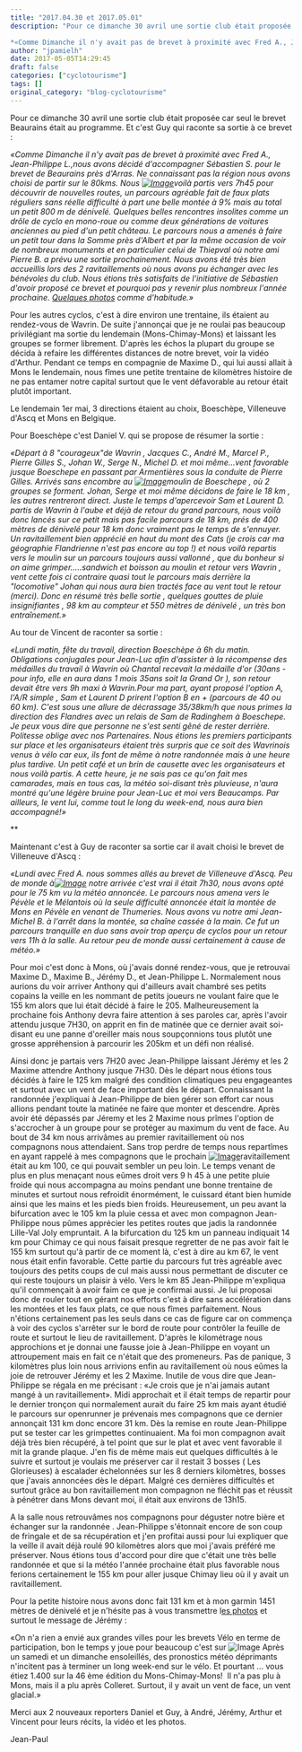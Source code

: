 ```yaml
---
title: "2017.04.30 et 2017.05.01"
description: "Pour ce dimanche 30 avril une sortie club était proposée car seul le brevet Beaurains était au programme. Et c'est Guy qui raconte sa sortie à ce brevet :

*«Comme Dimanche il n'y avait pas de brevet à proximité avec Fred A., Jean-Philippe L.,nous avons décidé d'accompagner Sébastien S. pour le brevet de Beaurains près d'Arras. Ne connaissant pas la région nous avons choisi de partir sur le 80kms. Nous [ comme d'habitude.»*"
author: "jpamielh"
date: 2017-05-05T14:29:45
draft: false
categories: ["cyclotourisme"]
tags: []
original_category: "blog-cyclotourisme"
---
```


Pour ce dimanche 30 avril une sortie club était proposée car seul le brevet Beaurains était au programme. Et c'est Guy qui raconte sa sortie à ce brevet :

*«Comme Dimanche il n'y avait pas de brevet à proximité avec Fred A., Jean-Philippe L.,nous avons décidé d'accompagner Sébastien S. pour le brevet de Beaurains près d'Arras. Ne connaissant pas la région nous avons choisi de partir sur le 80kms. Nous&nbsp;[![Image](https://lh3.googleusercontent.com/ljuvbtoQiumPZs_lOWS1H5wiKNu4aCT1TYBLV8nc9T_UM5PHmw1dZNTDP3_u1WVWmiGeL21rQIwkadyepYetYwO_K6OnZLGh5BwTaO91FA8Wbbp0AQEyJDMTZb8rQF_sq4qIo7Jo5ps_AxQJVx1kBupJ0IE4AjFe2Q90vMdLGRjKFYGBtHIdVTqb5bE6okgTZmaBIa_mRG3UoUSP_3iva9vBtbIOupArBBsZkUwT-c6UdmIpnkwISJR9h3gl2vgR8tL1JayTulrKpNf5C0ehsoN5tDyD_Dd21pRdz4XmMDG0Vy2L-gDLeU0h3DdoMqU6pG5zMUMI34Gld9k8iW0HuWpNsh4FAuD41RLtAd84AeamUs7h8cXJun_vWjI1rlEerSCTRJcaVbilT8ntCzWljEDpISVTEsPYT8mLFka9tIdacrd3aL6NvxwkAZJ2ApabZs2Q3SnbsbwWWlWV9EOtbfCuzTSmJ1UxD146n5VUitovqPYOHvnDIep_vQ4lVJgAfsPU-Ms-3rREfmrTJ90c61-dY246m-MV1tj-ce-NuH-7e8jKW4_sfzNCyN3WPYK5Uc9I2twe_HUu9FZhkk6n3xMj4Yz8rJFUbM6mk5MdDnrxPHTVuMsSCg=w1215-h912-no)](https://lh3.googleusercontent.com/ljuvbtoQiumPZs_lOWS1H5wiKNu4aCT1TYBLV8nc9T_UM5PHmw1dZNTDP3_u1WVWmiGeL21rQIwkadyepYetYwO_K6OnZLGh5BwTaO91FA8Wbbp0AQEyJDMTZb8rQF_sq4qIo7Jo5ps_AxQJVx1kBupJ0IE4AjFe2Q90vMdLGRjKFYGBtHIdVTqb5bE6okgTZmaBIa_mRG3UoUSP_3iva9vBtbIOupArBBsZkUwT-c6UdmIpnkwISJR9h3gl2vgR8tL1JayTulrKpNf5C0ehsoN5tDyD_Dd21pRdz4XmMDG0Vy2L-gDLeU0h3DdoMqU6pG5zMUMI34Gld9k8iW0HuWpNsh4FAuD41RLtAd84AeamUs7h8cXJun_vWjI1rlEerSCTRJcaVbilT8ntCzWljEDpISVTEsPYT8mLFka9tIdacrd3aL6NvxwkAZJ2ApabZs2Q3SnbsbwWWlWV9EOtbfCuzTSmJ1UxD146n5VUitovqPYOHvnDIep_vQ4lVJgAfsPU-Ms-3rREfmrTJ90c61-dY246m-MV1tj-ce-NuH-7e8jKW4_sfzNCyN3WPYK5Uc9I2twe_HUu9FZhkk6n3xMj4Yz8rJFUbM6mk5MdDnrxPHTVuMsSCg=w1215-h912-no)voilà partis vers 7h45 pour découvrir de nouvelles routes, un parcours agréable fait de faux plats réguliers sans réelle difficulté à part une belle montée à 9% mais au total un petit 800 m de dénivelé. Quelques belles rencontres insolites comme un drôle de cyclo en mono-roue ou comme deux générations de voitures anciennes au pied d'un petit château. Le parcours nous a amenés à faire un petit tour dans la Somme près d'Albert et par la même occasion de voir de nombreux monuments et en particulier celui de Thiepval où notre ami Pierre B. a prévu une sortie prochainement. Nous avons été très bien accueillis lors des 2 ravitaillements où nous avons pu échanger avec les bénévoles du club. Nous étions très satisfaits de l'initiative de Sébastien d'avoir proposé ce brevet et pourquoi pas y revenir plus nombreux l'année prochaine.&nbsp;[Quelques photos](https://goo.gl/photos/jqVwFTGCjQmhkgk78)&nbsp;comme d'habitude.»*

<!--more-->

Pour les autres cyclos, c'est à dire environ une trentaine, ils étaient au rendez-vous de Wavrin. De suite j'annonçai que je ne roulai pas beaucoup privilégiant ma sortie du lendemain (Mons-Chimay-Mons) et laissant les groupes se former librement. D'après les échos la plupart du groupe se décida à refaire les différentes distances de notre brevet, voir la vidéo d'Arthur. Pendant ce temps en compagnie de Maxime D., qui lui aussi allait à Mons le lendemain, nous fîmes une petite trentaine de kilomètres histoire de ne pas entamer notre capital surtout que le vent défavorable au retour était plutôt important.

Le lendemain 1er mai, 3 directions étaient au choix, Boeschèpe, Villeneuve d'Ascq et Mons en Belgique.

Pour Boeschèpe c'est Daniel V. qui se propose de résumer la sortie :

*«Départ à 8 "courageux"de Wavrin , Jacques C., André M., Marcel P., Pierre Gilles S., Johan W., Serge N., Michel D. et moi même...vent favorable jusque Boeschepe en passant par Armentières sous la conduite de Pierre Gilles. Arrivés sans encombre au [![Image](http://www.cyclo-club-wavrin.fr/images/fixed_links/91-fulltext-a1219114-w1024-h768-no.jpg)](https://lh3.googleusercontent.com/ZnYVqhU2d-CVjP82eBxAo1Kq9kEZ3w6hPR76jryyG8QsawVTWuroz8vvMeulq0nnXRDjWbbyucu2UBGSsq5tmMdmbH3QuUTDpHcM3U6CP_35kp3CVzaoKfQXu2u8Ssn_u8yJFrRh-orQxPfqMsCfS9yJ8Ugr5pvblwSpQu-DwNOroQSP17Rpv4h9PfPVAuw1jaeiE7oY2Nbx4-MGFyqcOrvctG3Kyg64BvegfG4B-ZMoZZzCOncLJsnNYWNUZj607TQwh4jrmSkn5KntxmghikK2t3Li25SPCEVsEPFI_JUti9q4ACQPZZ6nZB9D7XfLnB6iJvfbc5ZUmw1tru57A8_OLuCsVVWnOrONPIq-oIdAzFICdCWGploPHkpugFwzb-OWpwzsovVk6IfRaNs5SWwPllmelwYAju8-KTEDFjo0xVaIoyQqHEjNqzdQDhueg5klAwTo98MH7AKLDITqNpwsOPLZrCad4J7cpjlz2NRy_nyNOj92O5CKtLNyAcnHkvPEXwOJBMlzv8uZtjGKv7EJE3WNA_PdSlRVv6MUMttBY-WOwEhKe4NNTOX0tci4106G9bIDX0kFwS2tR6difI_gJ5rlOUxG8jObyRMdGTjhlFWWVlJxsTOk=s1024-w1024-h768-no)moulin de Boeschepe , où 2 groupes se forment. Johan, Serge et moi même décidons de faire le 18 km , les autres rentreront direct. Juste le temps d'apercevoir Sam et Laurent D. partis de Wavrin à l'aube et déjà de retour du grand parcours, nous voilà donc lancés sur ce petit mais pas facile parcours de 18 km, prés de 400 mètres de dénivelé pour 18 km donc vraiment pas le temps de s'ennuyer. Un ravitaillement bien apprécié en haut du mont des Cats (je crois car ma géographie Flandrienne n'est pas encore au top !) et nous voilà repartis vers le moulin sur un parcours toujours aussi vallonné , que du bonheur si on aime grimper.....sandwich et boisson au moulin et retour vers Wavrin , vent cette fois ci contraire quasi tout le parcours mais derrière la "locomotive" Johan qui nous aura bien tractés face au vent tout le retour (merci). Donc en résumé très belle sortie , quelques gouttes de pluie insignifiantes , 98 km au compteur et 550 mètres de dénivelé , un très bon entraînement.»*

Au tour de Vincent de raconter sa sortie :

*«Lundi matin, fête du travail, direction Boeschèpe à 6h du matin. Obligations conjugales pour Jean-Luc afin d'assister à la récompense des médailles du travail à Wavrin où Chantal recevait la médaille d'or (30ans -pour info, elle en aura dans 1 mois 35ans soit la Grand Or ), son retour devait être vers 9h maxi à Wavrin.Pour ma part, ayant proposé l'option A, l'A/R simple , Sam et Laurent D prirent l'option B en + (parcours de 40 ou 60 km). C'est sous une allure de décrassage 35/38km/h que nous primes la direction des Flandres avec un relais de Sam de Radinghem à Boeschepe. Je peux vous dire que personne ne s'est senti gêné de rester derrière. Politesse oblige avec nos Partenaires. Nous étions les premiers participants sur place et les organisateurs étaient très surpris que ce soit des Wavrinois venus à vélo car eux, ils font de même à notre randonnée mais à une heure plus tardive. Un petit café et un brin de causette avec les organisateurs et nous voilà partis. A cette heure, je ne sais pas ce qu'on fait mes camarades, mais en tous cas, la météo soi-disant très pluvieuse, n'aura montré qu'une légère bruine pour Jean-Luc et moi vers Beaucamps. Par ailleurs, le vent lui, comme tout le long du week-end, nous aura bien accompagné!»*

**

Maintenant c'est à Guy de raconter sa sortie car il avait choisi le brevet de Villeneuve d'Ascq :

*«Lundi avec Fred A. nous sommes allés au brevet de Villeneuve d'Ascq. Peu de monde à[![Image](http://www.cyclo-club-wavrin.fr/images/fixed_links/91-fulltext-2a1f15d4-w696-h927-no.jpg)](https://lh3.googleusercontent.com/26lUeQLOic4XbsgRl8A3m99oCd6hy5pBK23CsnNl6kQsuK92qyJDS_aBB6kS-XtvQRRMbDU42Vqp4ECH6Ak_870JboAc8bsuCZlQ0o90V7UuT_h1Rbb0qmB-QrEGNfmdl0icu_aPLnyQ1bITrCJyuSs63TyQC2ovEbA6o9BhWP6DDJLlt9Nn34Mc2k2nFgJnuep1DBLRTkr_lIMXXd_WIgdAJQesHIBqm7tVCis8etlzL2FgRiGIAJ92KcnKMlpRf2Hu9Df8mtir1fDxJKmAWTqSNe6rpUNNAJ7Ymsud_KHxVIdkxcin-rUvX-22ANcB8hDZojouMruwsfDxzFH_LE-FHs1BZIUPTJvLxRmnH7goD_BNbaQ2IIonePwaDsg3XjkTE1afWW7wxoUoRTwmJklZnkLl3BELDz9mVK4LOenwkIDdzhXhVXz30hRwg-Q6T_iaSHkKABhw14QehZhGOXQ9_ln5mVqXp5BYJ7eGds_z6yza088_SM_-IhJZopHAdv0-iK2SyrSgLlF4haTLQ8Rn6TIftgfQSbcwa9ixAMq1FWlZpKcfSmRpfquQeH0eE3yIFD5uRQ__auZKWl6_442SxuRxosPgQ-sSe3OPZj2ygwFWITyBJMoz=s927-w696-h927-no) notre arrivée c'est vrai il était 7h30, nous avons opté pour le 75 km vu la météo annoncée. Le parcours nous amena vers le Pévèle et le Mélantois où la seule difficulté annoncée était la montée de Mons en Pévèle en venant de Thumeries. Nous avons vu notre ami Jean-Michel B. à l'arrêt dans la montée, sa chaîne cassée à la main. Ce fut un parcours tranquille en duo sans avoir trop aperçu de cyclos pour un retour vers 11h à la salle. Au retour peu de monde aussi certainement à cause de météo.»*

Pour moi c'est donc à Mons, où j'avais donné rendez-vous, que je retrouvai Maxime D., Maxime B., Jérémy D., et Jean-Philippe L. Normalement nous aurions du voir arriver Anthony qui d'ailleurs avait chambré ses petits copains la veille en les nommant de petits joueurs ne voulant faire que le 155 km alors que lui était décidé à faire le 205. Malheureusement la prochaine fois Anthony devra faire attention à ses paroles car, après l'avoir attendu jusque 7H30, on apprit en fin de matinée que ce dernier avait soi-disant eu une panne d'oreiller mais nous soupçonnions tous plutôt une grosse appréhension à parcourir les 205km et un défi non réalisé.

Ainsi donc je partais vers 7H20 avec Jean-Philippe laissant Jérémy et les 2 Maxime attendre Anthony jusque 7H30. Dès le départ nous étions tous décidés à faire le 125 km malgré des condition climatiques peu engageantes et surtout avec un vent de face important dès le départ. Connaissant la randonnée j'expliquai à Jean-Philippe de bien gérer son effort car nous allions pendant toute la matinée ne faire que monter et descendre. Après avoir été dépassés par Jéremy et les 2 Maxime nous prîmes l'option de s'accrocher à un groupe pour se protéger au maximum du vent de face. Au bout de 34 km nous arrivâmes au premier ravitaillement où nos compagnons nous attendaient. Sans trop perdre de temps nous repartîmes en ayant rappelé à mes compagnons que le prochain [![Image](https://lh3.googleusercontent.com/tFUBGuz7PHftD1TK8cYgsvhNniq8jLnvzKcDVMr1fPyhd2pe3cCXamrgTTQc7TtIDOSOqTe0MuZ7D38BqC2ApplvON3Y6ZKiK_UvBTi4xFAiKDmr8jnj31ByGkzkMdkM1sKaHVYAQsKAzXuGgWCUsNXP1feC7wEsf5NWRrReXM428b9TAuYxd-f86IYnDBug7p2IjrnHguSp7sJx_PJrcwbk4xXtDpIdvEsbqxibnxGRDW6oDaRUWG8busgMW-6FTSt6e4FxMTYXMpgKcfTESDC2qvHp3BRGvahuzh3lJmpvW7pWk-tU1cLNjSbWTpbBeIWoAcdBv2dFkUBCT3D-NGpmCzZvp5jc8qaNSnHvuNskSeQnoJ4lvDyB1NSURIjdPpZptUmXKfML3HPxwue1m9P-NLV0G-TZDrmJAOLgLq2SAzfznASnPh6IcgR2elTAJd5wQ_Apr03lP5OzjkIWGytYV9Aj1A4AVeeI_WSmTHNRXE0tak4f-da2IeaWMZRFNhEuK2Airl3eSivlUtOTOFrLLgEXTMTtP8aabK_g-1wCbgODPeFZdXvxkqQH7SeFDEA87BmJ5g2M9MNIpjRfikmYTsnqpN9jTDbvby6FJUf7tSUDcbO01FfHM3E-C00ctos_MzP8XMMJ53vppI6MP0COy_yVxbHp_tSgpfnU3CM=w1215-h912-no)](https://lh3.googleusercontent.com/tFUBGuz7PHftD1TK8cYgsvhNniq8jLnvzKcDVMr1fPyhd2pe3cCXamrgTTQc7TtIDOSOqTe0MuZ7D38BqC2ApplvON3Y6ZKiK_UvBTi4xFAiKDmr8jnj31ByGkzkMdkM1sKaHVYAQsKAzXuGgWCUsNXP1feC7wEsf5NWRrReXM428b9TAuYxd-f86IYnDBug7p2IjrnHguSp7sJx_PJrcwbk4xXtDpIdvEsbqxibnxGRDW6oDaRUWG8busgMW-6FTSt6e4FxMTYXMpgKcfTESDC2qvHp3BRGvahuzh3lJmpvW7pWk-tU1cLNjSbWTpbBeIWoAcdBv2dFkUBCT3D-NGpmCzZvp5jc8qaNSnHvuNskSeQnoJ4lvDyB1NSURIjdPpZptUmXKfML3HPxwue1m9P-NLV0G-TZDrmJAOLgLq2SAzfznASnPh6IcgR2elTAJd5wQ_Apr03lP5OzjkIWGytYV9Aj1A4AVeeI_WSmTHNRXE0tak4f-da2IeaWMZRFNhEuK2Airl3eSivlUtOTOFrLLgEXTMTtP8aabK_g-1wCbgODPeFZdXvxkqQH7SeFDEA87BmJ5g2M9MNIpjRfikmYTsnqpN9jTDbvby6FJUf7tSUDcbO01FfHM3E-C00ctos_MzP8XMMJ53vppI6MP0COy_yVxbHp_tSgpfnU3CM=w386-h290-no)ravitaillement était au km 100, ce qui pouvait sembler un peu loin. Le temps venant de plus en plus menaçant nous eûmes droit vers 9 h 45 à une petite pluie froide qui nous accompagna au moins pendant une bonne trentaine de minutes et surtout nous refroidit énormément, le cuissard étant bien humide ainsi que les mains et les pieds bien froids. Heureusement, un peu avant la bifurcation avec le 105 km la pluie cessa et avec mon compagnon Jean-Philippe nous pûmes apprécier les petites routes que jadis la randonnée Lille-Val Joly empruntait. A la bifurcation du 125 km un panneau indiquait 14 km pour Chimay ce qui nous faisait presque regretter de ne pas avoir fait le 155 km surtout qu'à partir de ce moment là, c'est à dire au km 67, le vent nous était enfin favorable. Cette partie du parcours fut très agréable avec toujours des petits coups de cul mais aussi nous permettant de discuter ce qui reste toujours un plaisir à vélo. Vers le km 85 Jean-Philippe m'expliqua qu'il commençait à avoir faim ce que je confirmai aussi. Je lui proposai donc de rouler tout en gérant nos efforts c'est à dire sans accélération dans les montées et les faux plats, ce que nous fîmes parfaitement. Nous n'étions certainement pas les seuls dans ce cas de figure car on commença à voir des cyclos s'arrêter sur le bord de route pour contrôler la feuille de route et surtout le lieu de ravitaillement. D'après le kilométrage nous approchions et je donnai une fausse joie à Jean-Philippe en voyant un attroupement mais en fait ce n'était que des promeneurs. Pas de panique, 3 kilomètres plus loin nous arrivions enfin au ravitaillement où nous eûmes la joie de retrouver Jérémy et les 2 Maxime. Inutile de vous dire que Jean-Philippe se régala en me précisant : «Je crois que je n'ai jamais autant mangé à un ravitaillement». Midi approchait et il était temps de repartir pour le dernier tronçon qui normalement aurait du faire 25 km mais ayant étudié le parcours sur openrunner je prévenais mes compagnons que ce dernier annonçait 131 km donc encore 31 km. Dès la remise en route Jean-Philippe put se tester car les grimpettes continuaient. Ma foi mon compagnon avait déjà très bien récupéré, à tel point que sur le plat et avec vent favorable il mit la grande plaque. J'en fis de même mais eut quelques difficultés à le suivre et surtout je voulais me préserver car il restait 3 bosses ( Les Glorieuses) à escalader échelonnées sur les 8 derniers kilomètres, bosses que j'avais annoncées dès le départ. Malgré ces dernières difficultés et surtout grâce au bon ravitaillement mon compagnon ne fléchit pas et réussit à pénétrer dans Mons devant moi, il était aux environs de 13h15.

A la salle nous retrouvâmes nos compagnons pour déguster notre bière et échanger sur la randonnée . Jean-Philippe s'étonnait encore de son coup de fringale et de sa récupération et j'en profitai aussi pour lui expliquer que la veille il avait déjà roulé 90 kilomètres alors que moi j'avais préféré me préserver. Nous étions tous d'accord pour dire que c'était une très belle randonnée et que si la météo l'année prochaine était plus favorable nous ferions certainement le 155 km pour aller jusque Chimay lieu où il y avait un ravitaillement.

Pour la petite histoire nous avons donc fait 131 km et à mon garmin 1451 mètres de dénivelé et je n'hésite pas à vous transmettre l[es photos](https://goo.gl/photos/7v8PGT468GtB4FQi9) et surtout le message de Jérémy :

«On n'a rien a envié aux grandes villes pour les brevets Vélo en terme de participation, bon le temps y joue pour beaucoup c'est sur ![Image](asolution_systeme/javascript/tinymce/jscripts/tiny_mce/plugins/emotions/img/smiley-smile.gif) Après un samedi et un dimanche ensoleillés, des pronostics météo déprimants n'incitent pas à terminer un long week-end sur le vélo. Et pourtant ...
vous étiez 1.400 sur la 46 ème édition du Mons-Chimay-Mons! 
Il n'a pas plu à Mons, mais il a plu après Colleret. Surtout, il y avait un vent de face, un vent glacial.» 

Merci aux 2 nouveaux reporters Daniel et Guy, à André, Jérémy, Arthur et Vincent pour leurs récits, la vidéo et les photos.

Jean-Paul